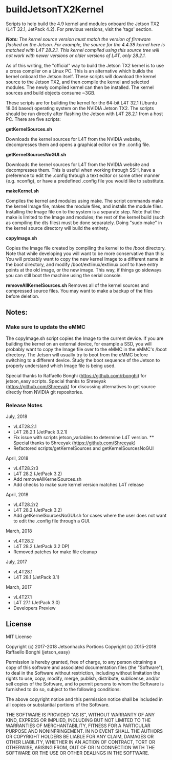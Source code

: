 # buildJetsonTX2Kernel
Scripts to help build the 4.9 kernel and modules onboard the Jetson TX2 (L4T 32.1, JetPack 4.2). For previous versions, visit the 'tags' section.

<em><strong>Note:</strong> The kernel source version must match the version of firmware flashed on the Jetson. For example, the source for the 4.4.38 kernel here is matched with L4T 28.2.1. This kernel compiled using this source tree will not work with newer versions or older versions of L4T, only 28.2.1.</em>

As of this writing, the "official" way to build the Jetson TX2 kernel is to use a cross compiler on a Linux PC. This is an alternative which builds the kernel onboard the Jetson itself. These scripts will download the kernel source to the Jetson TX2, and then compile the kernel and selected modules. The newly compiled kernel can then be installed. The kernel sources and build objects consume ~3GB.

These scripts are for building the kernel for the 64-bit L4T 32.1 (Ubuntu 18.04 based) operating system on the NVIDIA Jetson TX2. The scripts should be run directly after flashing the Jetson with L4T 28.2.1 from a host PC. There are five scripts:

<strong>getKernelSources.sh</strong>

Downloads the kernel sources for L4T from the NVIDIA website, decompresses them and opens a graphical editor on the .config file. 

<strong>getKernelSourcesNoGUI.sh</strong>

Downloads the kernel sources for L4T from the NVIDIA website and decompresses them. This is useful when working through SSH, have a preference to edit the .config through a text editor or some other manner (e.g. nconfig), or have a predefined .config file you would like to substitute. 


<strong>makeKernel.sh</strong>

Compiles the kernel and modules using make. The script commands make the kernel Image file, makes the module files, and installs the module files. Installing the Image file on to the system is a separate step. Note that the make is limited to the Image and modules; the rest of the kernel build (such as compiling the dts files) must be done separately. Doing "sudo make" in the kernel source directory will build the entirety.

<strong>copyImage.sh</strong>

Copies the Image file created by compiling the kernel to the /boot directory. Note that while developing you will want to be more conservative than this: You will probably want to copy the new kernel Image to a different name in the boot directory, and modify /boot/extlinux/extlinux.conf to have entry points at the old image, or the new image. This way, if things go sideways you can still boot the machine using the serial console.

<strong>removeAllKernelSources.sh</strong>
Removes all of the kernel sources and compressed source files. You may want to make a backup of the files before deletion.


<h2>Notes:</h2> 
<h3>Make sure to update the eMMC</h3>

The copyImage.sh script copies the Image to the current device. If you are building the kernel on an external device, for example a SSD, you will probably want to copy the Image file over to the eMMC in the eMMC's /boot directory. The Jetson will usually try to boot from the eMMC before switching to a different device. Study the boot sequence of the Jetson to properly understand which Image file is being used.


Special thanks to Raffaello Bonghi (https://github.com/rbonghi) for jetson_easy scripts.
Special thanks to Shreeyak (https://github.com/Shreeyak) for discussing alternatives to get source directly from NVIDIA git repositories.

### Release Notes
July, 2018
* vL4T28.2.1
* L4T 28.2.1 (JetPack 3.2.1)
* Fix issue with scripts jetson_variables to determine L4T version. 
** Special thanks to Shreeyak (https://github.com/Shreeyak)
* Refactored scripts/getKernelSources and getKernelSourcesNoGUI

April, 2018
* vL4T28.2r3
* L4T 28.2 (JetPack 3.2)
* Add removeAllKernelSources.sh
* Add checks to make sure kernel version matches L4T release

April, 2018
* vL4T28.2r2
* L4T 28.2 (JetPack 3.2)
* Add getKernelSourcesNoGUI.sh for cases where the user does not want to edit the .config file through a GUI.

March, 2018
* vL4T28.2
* L4T 28.2 (JetPack 3.2 DP)
* Removed patches for make file cleanup

July, 2017
* vL4T28.1
* L4T 28.1 (JetPack 3.1)

March, 2017
* vL4T27.1
* L4T 27.1 (JetPack 3.0)
* Developers Preview


## License
MIT License

Copyright (c) 2017-2018 Jetsonhacks
Portions Copyright (c) 2015-2018 Raffaello Bonghi (jetson_easy)

Permission is hereby granted, free of charge, to any person obtaining a copy
of this software and associated documentation files (the "Software"), to deal
in the Software without restriction, including without limitation the rights
to use, copy, modify, merge, publish, distribute, sublicense, and/or sell
copies of the Software, and to permit persons to whom the Software is
furnished to do so, subject to the following conditions:

The above copyright notice and this permission notice shall be included in all
copies or substantial portions of the Software.

THE SOFTWARE IS PROVIDED "AS IS", WITHOUT WARRANTY OF ANY KIND, EXPRESS OR
IMPLIED, INCLUDING BUT NOT LIMITED TO THE WARRANTIES OF MERCHANTABILITY,
FITNESS FOR A PARTICULAR PURPOSE AND NONINFRINGEMENT. IN NO EVENT SHALL THE
AUTHORS OR COPYRIGHT HOLDERS BE LIABLE FOR ANY CLAIM, DAMAGES OR OTHER
LIABILITY, WHETHER IN AN ACTION OF CONTRACT, TORT OR OTHERWISE, ARISING FROM,
OUT OF OR IN CONNECTION WITH THE SOFTWARE OR THE USE OR OTHER DEALINGS IN THE
SOFTWARE.
